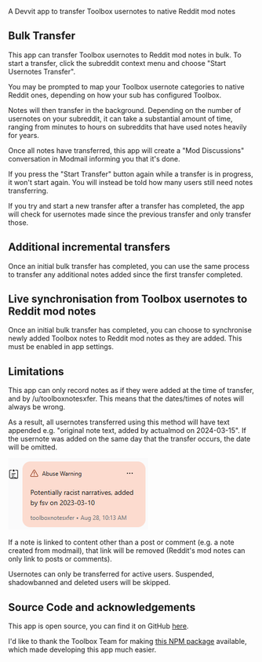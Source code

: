 A Devvit app to transfer Toolbox usernotes to native Reddit mod notes

## Bulk Transfer

This app can transfer Toolbox usernotes to Reddit mod notes in bulk. To start a transfer, click the subreddit context menu and choose "Start Usernotes Transfer".

You may be prompted to map your Toolbox usernote categories to native Reddit ones, depending on how your sub has configured Toolbox.

Notes will then transfer in the background. Depending on the number of usernotes on your subreddit, it can take a substantial amount of time, ranging from minutes to hours on subreddits that have used notes heavily for years.

Once all notes have transferred, this app will create a "Mod Discussions" conversation in Modmail informing you that it's done.

If you press the "Start Transfer" button again while a transfer is in progress, it won't start again. You will instead be told how many users still need notes transferring.

If you try and start a new transfer after a transfer has completed, the app will check for usernotes made since the previous transfer and only transfer those.

## Additional incremental transfers

Once an initial bulk transfer has completed, you can use the same process to transfer any additional notes added since the first transfer completed.

## Live synchronisation from Toolbox usernotes to Reddit mod notes

Once an initial bulk transfer has completed, you can choose to synchronise newly added Toolbox notes to Reddit mod notes as they are added. This must be enabled in app settings.

## Limitations

This app can only record notes as if they were added at the time of transfer, and by /u/toolboxnotesxfer. This means that the dates/times of notes will always be wrong.

As a result, all usernotes transferred using this method will have text appended e.g. "original note text, added by actualmod on 2024-03-15". If the usernote was added on the same day that the transfer occurs, the date will be omitted.

![Example of mod note with text appended](https://raw.githubusercontent.com/fsvreddit/toolboxnotesxfer/main/doc_images/ModNote.png)

If a note is linked to content other than a post or comment (e.g. a note created from modmail), that link will be removed (Reddit's mod notes can only link to posts or comments).

Usernotes can only be transferred for active users. Suspended, shadowbanned and deleted users will be skipped.

## Source Code and acknowledgements

This app is open source, you can find it on GitHub [here](https://github.com/fsvreddit/toolboxnotesxfer).

I'd like to thank the Toolbox Team for making [this NPM package](https://www.npmjs.com/package/toolbox-devvit) available, which made developing this app much easier.
